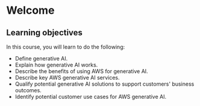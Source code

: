 # Welcome

## Learning objectives

In this course, you will learn to do the following:

- Define generative AI.
- Explain how generative AI works.
- Describe the benefits of using AWS for generative AI.
- Describe key AWS generative AI services.
- Qualify potential generative AI solutions to support customers' business outcomes.
- Identify potential customer use cases for AWS generative AI.